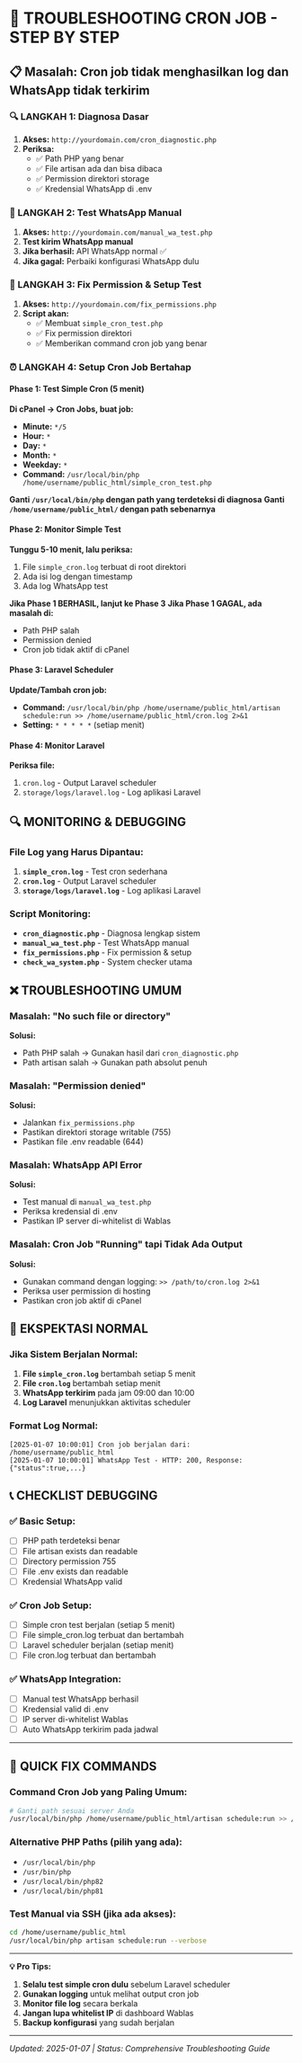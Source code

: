 # 🚨 TROUBLESHOOTING CRON JOB - STEP BY STEP

## 📋 Masalah: Cron job tidak menghasilkan log dan WhatsApp tidak terkirim

### 🔍 LANGKAH 1: Diagnosa Dasar
1. **Akses:** `http://yourdomain.com/cron_diagnostic.php`
2. **Periksa:**
   - ✅ Path PHP yang benar
   - ✅ File artisan ada dan bisa dibaca
   - ✅ Permission direktori storage
   - ✅ Kredensial WhatsApp di .env

### 📱 LANGKAH 2: Test WhatsApp Manual
1. **Akses:** `http://yourdomain.com/manual_wa_test.php`
2. **Test kirim WhatsApp manual**
3. **Jika berhasil:** API WhatsApp normal ✅
4. **Jika gagal:** Perbaiki konfigurasi WhatsApp dulu

### 🔧 LANGKAH 3: Fix Permission & Setup Test
1. **Akses:** `http://yourdomain.com/fix_permissions.php`
2. **Script akan:**
   - ✅ Membuat `simple_cron_test.php`
   - ✅ Fix permission direktori
   - ✅ Memberikan command cron job yang benar

### ⏰ LANGKAH 4: Setup Cron Job Bertahap

#### Phase 1: Test Simple Cron (5 menit)
**Di cPanel → Cron Jobs, buat job:**
- **Minute:** `*/5`
- **Hour:** `*`
- **Day:** `*`
- **Month:** `*`
- **Weekday:** `*`
- **Command:** `/usr/local/bin/php /home/username/public_html/simple_cron_test.php`

**Ganti `/usr/local/bin/php` dengan path yang terdeteksi di diagnosa**
**Ganti `/home/username/public_html/` dengan path sebenarnya**

#### Phase 2: Monitor Simple Test
**Tunggu 5-10 menit, lalu periksa:**
1. File `simple_cron.log` terbuat di root direktori
2. Ada isi log dengan timestamp
3. Ada log WhatsApp test

**Jika Phase 1 BERHASIL, lanjut ke Phase 3**
**Jika Phase 1 GAGAL, ada masalah di:**
- Path PHP salah
- Permission denied
- Cron job tidak aktif di cPanel

#### Phase 3: Laravel Scheduler
**Update/Tambah cron job:**
- **Command:** `/usr/local/bin/php /home/username/public_html/artisan schedule:run >> /home/username/public_html/cron.log 2>&1`
- **Setting:** `* * * * *` (setiap menit)

#### Phase 4: Monitor Laravel
**Periksa file:**
1. `cron.log` - Output Laravel scheduler
2. `storage/logs/laravel.log` - Log aplikasi Laravel

## 🔍 MONITORING & DEBUGGING

### File Log yang Harus Dipantau:
1. **`simple_cron.log`** - Test cron sederhana
2. **`cron.log`** - Output Laravel scheduler
3. **`storage/logs/laravel.log`** - Log aplikasi Laravel

### Script Monitoring:
- **`cron_diagnostic.php`** - Diagnosa lengkap sistem
- **`manual_wa_test.php`** - Test WhatsApp manual
- **`fix_permissions.php`** - Fix permission & setup
- **`check_wa_system.php`** - System checker utama

## ❌ TROUBLESHOOTING UMUM

### Masalah: "No such file or directory"
**Solusi:**
- Path PHP salah → Gunakan hasil dari `cron_diagnostic.php`
- Path artisan salah → Gunakan path absolut penuh

### Masalah: "Permission denied"
**Solusi:**
- Jalankan `fix_permissions.php`
- Pastikan direktori storage writable (755)
- Pastikan file .env readable (644)

### Masalah: WhatsApp API Error
**Solusi:**
- Test manual di `manual_wa_test.php`
- Periksa kredensial di .env
- Pastikan IP server di-whitelist di Wablas

### Masalah: Cron Job "Running" tapi Tidak Ada Output
**Solusi:**
- Gunakan command dengan logging: `>> /path/to/cron.log 2>&1`
- Periksa user permission di hosting
- Pastikan cron job aktif di cPanel

## 🎯 EKSPEKTASI NORMAL

### Jika Sistem Berjalan Normal:
1. **File `simple_cron.log`** bertambah setiap 5 menit
2. **File `cron.log`** bertambah setiap menit
3. **WhatsApp terkirim** pada jam 09:00 dan 10:00
4. **Log Laravel** menunjukkan aktivitas scheduler

### Format Log Normal:
```
[2025-01-07 10:00:01] Cron job berjalan dari: /home/username/public_html
[2025-01-07 10:00:01] WhatsApp Test - HTTP: 200, Response: {"status":true,...}
```

## 📞 CHECKLIST DEBUGGING

### ✅ Basic Setup:
- [ ] PHP path terdeteksi benar
- [ ] File artisan exists dan readable
- [ ] Directory permission 755
- [ ] File .env exists dan readable
- [ ] Kredensial WhatsApp valid

### ✅ Cron Job Setup:
- [ ] Simple cron test berjalan (setiap 5 menit)
- [ ] File simple_cron.log terbuat dan bertambah
- [ ] Laravel scheduler berjalan (setiap menit)
- [ ] File cron.log terbuat dan bertambah

### ✅ WhatsApp Integration:
- [ ] Manual test WhatsApp berhasil
- [ ] Kredensial valid di .env
- [ ] IP server di-whitelist Wablas
- [ ] Auto WhatsApp terkirim pada jadwal

---

## 🚀 QUICK FIX COMMANDS

### Command Cron Job yang Paling Umum:
```bash
# Ganti path sesuai server Anda
/usr/local/bin/php /home/username/public_html/artisan schedule:run >> /home/username/public_html/cron.log 2>&1
```

### Alternative PHP Paths (pilih yang ada):
- `/usr/local/bin/php`
- `/usr/bin/php`
- `/usr/local/bin/php82`
- `/usr/local/bin/php81`

### Test Manual via SSH (jika ada akses):
```bash
cd /home/username/public_html
/usr/local/bin/php artisan schedule:run --verbose
```

---

**💡 Pro Tips:**
1. **Selalu test simple cron dulu** sebelum Laravel scheduler
2. **Gunakan logging** untuk melihat output cron job
3. **Monitor file log** secara berkala
4. **Jangan lupa whitelist IP** di dashboard Wablas
5. **Backup konfigurasi** yang sudah berjalan

---
*Updated: 2025-01-07 | Status: Comprehensive Troubleshooting Guide*
